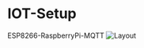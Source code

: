 # IOT-Setup
ESP8266-RaspberryPi-MQTT
![Layout](https://github.com/MarkFrostT/IOT-Skole/blob/master/Presentasion/Layout.png)

